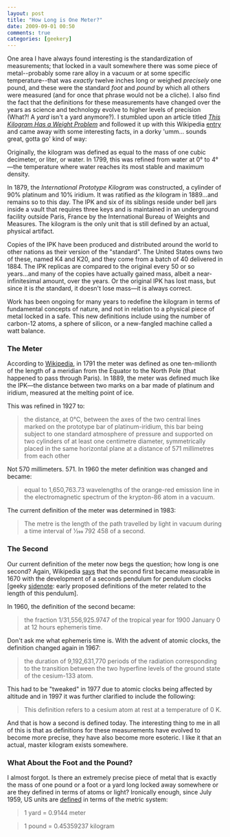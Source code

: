```yaml
---
layout: post  
title: "How Long is One Meter?"  
date: 2009-09-01 00:50  
comments: true  
categories: [geekery]
---
```


One area I have always found interesting is the standardization of measurements; that locked in a vault somewhere there was some piece of metal--probably some rare alloy in a vacuum or at some specific temperature--that was *exactly* twelve inches long or weighed *precisely* one pound, and these were the standard *foot* and *pound* by which all others were measured (and for once that phrase would not be a cliche). I also find the fact that the definitions for these measurements have changed over the years as science and technology evolve to higher levels of precision (What?! A *yard* isn't a yard anymore?). I stumbled upon an article titled *[This Kilogram Has a Weight Problem][1]* and followed it up with this Wikipedia [entry][2] and came away with some interesting facts, in a dorky 'umm... sounds great, gotta go' kind of way: 
   
Originally, the kilogram was defined as equal to the mass of one cubic decimeter, or liter, or water. In 1799, this was refined from water at 0&deg; to 4&deg;&mdash;the temperature where water reaches its most stable and maximum density.

In 1879, the *International Prototype Kilogram* was constructed, a cylinder of 90% platinum and 10% iridium. It was ratified as *the* kilogram in 1889...and remains so to this day. The IPK and six of its siblings reside under bell jars inside a vault that requires three keys and is maintained in an underground facility outside Paris, France by the International Bureau of Weights and Measures. The kilogram is the only unit that is still defined by an actual, physical artifact.

Copies of the IPK have been produced and distributed around the world to other nations as their version of the "standard". The United States owns two of these, named K4 and K20, and they come from a batch of 40 delivered in 1884. The IPK replicas are compared to the original every 50 or so years...and many of the copies have actually gained mass, albeit a near-infinitesimal amount, over the years. Or the original IPK has lost mass, but since it is *the* standard, it doesn't lose mass&mdash;it is always correct.

Work has been ongoing for many years to redefine the kilogram in terms of fundamental concepts of nature, and not in relation to a physical piece of metal locked in a safe. This new definitions include using the number of carbon-12 atoms, a sphere of silicon, or a new-fangled machine called a watt balance.

### The Meter

According to [Wikipedia][3], in 1791 the meter was defined as one ten-milionth of the length of a meridian from the Equator to the North Pole (that happened to pass through Paris). In 1889, the meter was defined much like the IPK&mdash;the distance between two marks on a bar made of platinum and iridium, measured at the melting point of ice.

This was refined in 1927 to:

>  the distance, at 0&deg;C, between the axes of the two central lines marked on the prototype bar of platinum-iridium, this bar being subject to one standard atmosphere of pressure and supported on two cylinders of at least one centimetre diameter, symmetrically placed in the same horizontal plane at a distance of 571 millimetres from each other

Not 570 millimeters. 571. In 1960 the meter definition was changed and became:

>equal to 1,650,763.73 wavelengths of the orange-red emission line in the electromagnetic spectrum of the krypton-86 atom in a vacuum.

The current definition of the meter was determined in 1983:

>The metre is the length of the path travelled by light in vacuum during a time interval of 1&#8260;299 792 458 of a second.

### The Second

Our current definition of the meter now begs the question; how long is one second? Again, Wikipedia [says][4] that the second first became measurable in 1670 with the development of a seconds pendulum for pendulum clocks [geeky [sidenote][5]: early proposed definitions of the meter related to the length of this pendulum].

In 1960, the definition of the second became:

>the fraction 1/31,556,925.9747 of the tropical year for 1900 January 0 at 12 hours ephemeris time.

Don't ask me what ephemeris time is. With the advent of atomic clocks, the definition changed again in 1967:

>the duration of 9,192,631,770 periods of the radiation corresponding to the transition between the two hyperfine levels of the ground state of the cesium-133 atom.

This had to be "tweaked" in 1977 due to atomic clocks being affected by altitude and in 1997 it was further clarified to include the following:

>This definition refers to a cesium atom at rest at a temperature of 0 K.

And that is how a second is defined today. The interesting thing to me in all of this is that as definitions for these measurements have evolved to become more precise, they have also become more esoteric. I like it that an actual, master kilogram exists somewhere. 

### What About the Foot and the Pound?

I almost forgot. Is there an extremely precise piece of metal that is exactly the mass of one pound or a foot or a yard long locked away somewhere or are they defined in terms of atoms or light? Ironically enough, since July 1959, US units are [defined][6] in terms of the metric system:

>1 yard = 0.9144 meter

>1 pound = 0.45359237 kilogram

[1]: http://www.npr.org/templates/story/story.php?storyId=112003322
[2]: http://en.wikipedia.org/wiki/Kilogram
[3]: http://en.wikipedia.org/wiki/Meter
[4]: http://en.wikipedia.org/wiki/Second
[5]: http://en.wikipedia.org/wiki/Seconds_pendulum
[6]: http://www.ngs.noaa.gov/PUBS_LIB/FedRegister/FRdoc59-5442.pdf